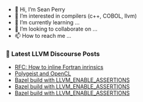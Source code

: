 - 👋 Hi, I’m Sean Perry
- 👀 I’m interested in compilers (c++, COBOL, llvm)
- 🌱 I’m currently learning ...
- 💞️ I’m looking to collaborate on ...
- 📫 How to reach me ...

<!---
s66perry/s66perry is a ✨ special ✨ repository because its `README.md` (this file) appears on your GitHub profile.
You can click the Preview link to take a look at your changes.
--->
### 📕 Latest LLVM Discourse Posts

<!-- DISCOURSE-LLVM:START -->
- [RFC: How to inline Fortran inrinsics](https://discourse.llvm.org/t/rfc-how-to-inline-fortran-inrinsics/61761?page=3#post_42)
- [Polygeist and OpenCL](https://discourse.llvm.org/t/polygeist-and-opencl/63401#post_3)
- [Bazel build with LLVM_ENABLE_ASSERTIONS](https://discourse.llvm.org/t/bazel-build-with-llvm-enable-assertions/63422#post_3)
- [Bazel build with LLVM_ENABLE_ASSERTIONS](https://discourse.llvm.org/t/bazel-build-with-llvm-enable-assertions/63422#post_2)
- [Bazel build with LLVM_ENABLE_ASSERTIONS](https://discourse.llvm.org/t/bazel-build-with-llvm-enable-assertions/63422#post_1)
<!-- DISCOURSE-LLVM:END -->
